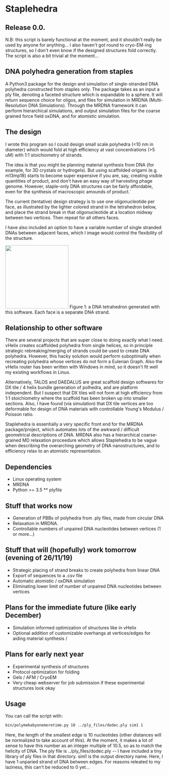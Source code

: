 # Staplehedra

## Release 0.0.

N.B: this script is barely functional at the moment, and it shouldn't really be used by anyone for anything... I also haven't got round to cryo-EM-ing structures, so I don't even know if the designed structures fold correctly. The script is also a bit trivial at the moment...

## DNA polyhedra generation from staples

A Python3 package for the design and simulation of single-stranded DNA polyhedra constructed from staples only. The package takes as an input a ply file, denoting a faceted structure which is expandable to a sphere. It will return sequence choice for oligos, and files for simulation in MRDNA (Multi-Resolution DNA Simulations). Through the MRDNA framework it can perform hierarchical simulations, and output simulation files for the coarse grained force field oxDNA, and for atomistic simulation. 

## The design

I wrote this program so I could design small scale polyhedra (<10 nm in diameter) which would fold at high efficiency at vast concentrations (>5 uM) with 1:1 stoichiometry of strands. 

The idea is that you might be planning material synthesis from DNA (for example, for 3D crystals or hydrogels). But using scaffolded origami (e.g. m13mp18) starts to become super expensive if you are, say, creating visible quantities of product, and don't have an easy way of harvesting phage genome. However, staple-only DNA structures can be fairly affordable, even for the synthesis of macroscopic amounds of product.`

The current (tentative) design strategy is to use one oligonucleotide per face, as illustrated by the lighter colored strand in the tetrahedron below, and place the strand break in that oligonucleotide at a location midway between two vertices. Then repeat for all others faces.

I have also included an option to have a variable number of single stranded DNAs between adjacent faces, which I image would control the flexibility of the structure.

<img src="https://i.imgur.com/WlF92LX.png" width="200"/>
Figure 1: a DNA tetrahedron generated with this software. Each face is a separate DNA strand.

## Relationship to other software

There are several projects that are super close to doing exactly what I need. vHelix creates scaffolded polyhedra from single helices, so in principle strategic rebreaking/merging of strands could be used to create DNA polyhedra. However, this hacky solution would perform suboptimally when recreating polyhedra whose vertices do not form a Eulerian Graph. Also the vHelix router has been written with Windows in mind, so it doesn't fit well my existing workflows in Linux.

Alternatively, TALOS and DAEDALUS are great scaffold design softwares for DX tile / 4 helix bundle generation of polhedra, and are platform independent. But I suspect that DX tiles will not form at high efficiency from 1:1 stoichiometry where the scaffold has been broken up into smaller sections. Also, I have found (via simulation) that DX tile vertices are too deformable for design of DNA materials with controllable Young's Modulus / Poisson ratio.

Staplehedra is essentially a very specific front end for the MRDNA package/project, which automates lots of the awkward / difficult geometrical descriptions of DNA. MRDNA also has a hierarchical coarse-grained MD relaxation proceedure which allows Staplehedra to be vague when describing the overarching geometry of DNA nanostructures, and to efficiency relax to an atomistic representation.

## Dependencies

* Linux operating system 
* MRDNA
* Python >= 3.5
** plyfile 

## Stuff that works now

* Generation of PBBs of polyhedra from .ply files, made from circular DNA
* Relaxation in MRDNA.
* Controllable numbers of unpaired DNA nucleotides between vertices (1 or more...)

## Stuff that will (hopefully) work tomorrow (evening of 26/11/19)

* Strategic placing of strand breaks to create polyhedra from linear DNA
* Export of sequences to a .csv file
* Automatic atomistic / oxDNA simulation 
* Eliminating lower limit of number of unpaired DNA nucleotides between vertices

## Plans for the immediate future (like early December)

* Simulation informed optimization of structures like in vHelix
* Optional addition of customizable overhangs at vertices/edges for aiding material synthesis /  

## Plans for early next year

* Experimental synthesis of structures
* Protocol optimization for folding
* Gels / AFM / CryoEM 
* Very cheap webserver for job submission if these experimental structures look okay

## Usage

You can call the script with:

```bash
bin/polymebabyonemoretime.py 10 ../ply_files/dodec.ply sim1 1
```

Here, the length of the smallest edge is 10 nucleotides (other distances will be normalized to take account of this). At the moment, it makes a lot of sense to have this number as an integer multiple of 10.5, so as to match the helicity of DNA. The ply file is ../ply_files/dodec.ply -- I have included a tiny library of ply files in that directory. sim1 is the output directory name. Here, I have 1 unparied strand of DNA between edges. For reasons releated to my laziness, this can't be reduced to 0 yet...
